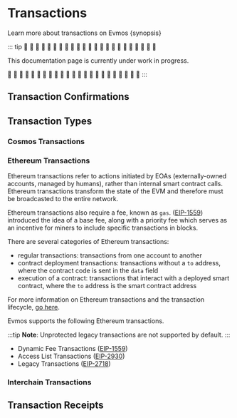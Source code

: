 <!--
order: 1
-->

# Transactions

Learn more about transactions on Evmos {synopsis}

::: tip
🚧 🚧 🚧 🚧 🚧 🚧 🚧 🚧 🚧 🚧 🚧 🚧 🚧 🚧 🚧 🚧 🚧 🚧 🚧 🚧 🚧 🚧 🚧

This documentation page is currently under work in progress.

🚧 🚧 🚧 🚧 🚧 🚧 🚧 🚧 🚧 🚧 🚧 🚧 🚧 🚧 🚧 🚧 🚧 🚧 🚧 🚧 🚧 🚧 🚧
:::

<!-- 
TODO: explain what transactions are on Evmos and blockchains. 
Explain that transactions can be identified by hashes and that they can 
contain multiple messages. Why can transactions fail? 

Explain that transactions can interoperate with other blockchains.
-->

## Transaction Confirmations

<!-- TODO: why are Ethereum transactions different than Cosmos -->

## Transaction Types

<!-- TODO: explain which transactions types does Evmos support (i.e modules and changes) and provide a few examples.
-->

<!-- TODO: why are Ethereum transactions different than Cosmos -->

### Cosmos Transactions

### Ethereum Transactions

Ethereum transactions refer to actions initiated by EOAs (externally-owned accounts, managed by humans), rather than internal smart contract calls.
Ethereum transactions transform the state of the EVM and therefore must be broadcasted to the entire network.

Ethereum transactions also require a fee, known as `gas`.
([EIP-1559](https://eips.ethereum.org/EIPS/eip-1559)) introduced the idea of a base fee, along with a priority fee which serves as an incentive for miners to include specific transactions in blocks.

There are several categories of Ethereum transactions:

- regular transactions: transactions from one account to another
- contract deployment transactions: transactions without a `to` address, where the contract code is sent in the `data` field
- execution of a contract: transactions that interact with a deployed smart contract, where the `to` address is the smart contract address

For more information on Ethereum transactions and the transaction lifecycle, [go here](https://ethereum.org/en/developers/docs/transactions/).

Evmos supports the following Ethereum transactions.

:::tip
**Note**: Unprotected legacy transactions are not supported by default.
:::

- Dynamic Fee Transactions ([EIP-1559](https://eips.ethereum.org/EIPS/eip-1559))
- Access List Transactions ([EIP-2930](https://eips.ethereum.org/EIPS/eip-2930))
- Legacy Transactions ([EIP-2718](https://eips.ethereum.org/EIPS/eip-2718))

### Interchain Transactions

<!-- TODO: transactions that use IBC or bridges to send them to other chains -->

## Transaction Receipts

<!-- TODO: explain Ethereum transaction receipts -->
